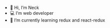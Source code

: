 - 👋 Hi, I’m Neck
- :computer: I’m web developer
- 🌱 I’m currently learning redux and react-redux


<!---
Nechir-89/Nechir-89 is a ✨ special ✨ repository because its `README.md` (this file) appears on your GitHub profile.
You can click the Preview link to take a look at your changes.
--->
